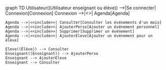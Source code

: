 graph TD
Utilisateur((Utilisateur enseignant ou élève)) -->|Se connecter| Connexion[Connexion]
Connexion -->|<>| Agenda[Agenda]

    Agenda -->|<<include>>| Consulter[Consulter les événements d'un mois]
    Agenda -->|<<include>>| AjouterPerso[Ajouter un événement personnel]
    Agenda -->|<<include>>| Supprimer[Supprimer un événement]
    Agenda -->|<<include>>| AjouterEleve[Ajouter un événement pour un élève]

    Eleve((Élève)) --> Consulter
    Enseignant((Enseignant)) --> AjouterPerso
    Enseignant --> AjouterEleve
    Enseignant --> Consulter
